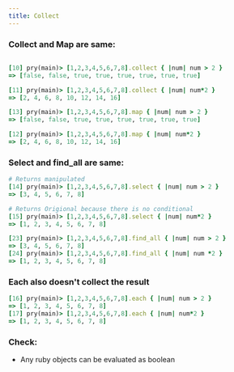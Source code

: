```yaml
---
title: Collect
---
```



### Collect and Map are same:
```rb

[10] pry(main)> [1,2,3,4,5,6,7,8].collect { |num| num > 2 }
=> [false, false, true, true, true, true, true, true]

[11] pry(main)> [1,2,3,4,5,6,7,8].collect { |num| num*2 }
=> [2, 4, 6, 8, 10, 12, 14, 16]

[13] pry(main)> [1,2,3,4,5,6,7,8].map { |num| num > 2 }
=> [false, false, true, true, true, true, true, true]

[12] pry(main)> [1,2,3,4,5,6,7,8].map { |num| num*2 }
=> [2, 4, 6, 8, 10, 12, 14, 16]
```


### Select and find_all are same:
```rb
# Returns manipulated
[14] pry(main)> [1,2,3,4,5,6,7,8].select { |num| num > 2 }
=> [3, 4, 5, 6, 7, 8]

# Returns Origional because there is no conditional
[15] pry(main)> [1,2,3,4,5,6,7,8].select { |num| num*2 }
=> [1, 2, 3, 4, 5, 6, 7, 8]

[23] pry(main)> [1,2,3,4,5,6,7,8].find_all { |num| num > 2 }
=> [3, 4, 5, 6, 7, 8]
[24] pry(main)> [1,2,3,4,5,6,7,8].find_all { |num| num *2 }
=> [1, 2, 3, 4, 5, 6, 7, 8]
```


### Each also doesn't collect the result
```rb
[16] pry(main)> [1,2,3,4,5,6,7,8].each { |num| num > 2 }
=> [1, 2, 3, 4, 5, 6, 7, 8]
[17] pry(main)> [1,2,3,4,5,6,7,8].each { |num| num*2 }
=> [1, 2, 3, 4, 5, 6, 7, 8]
```

### Check:
- Any ruby objects can be evaluated as boolean
